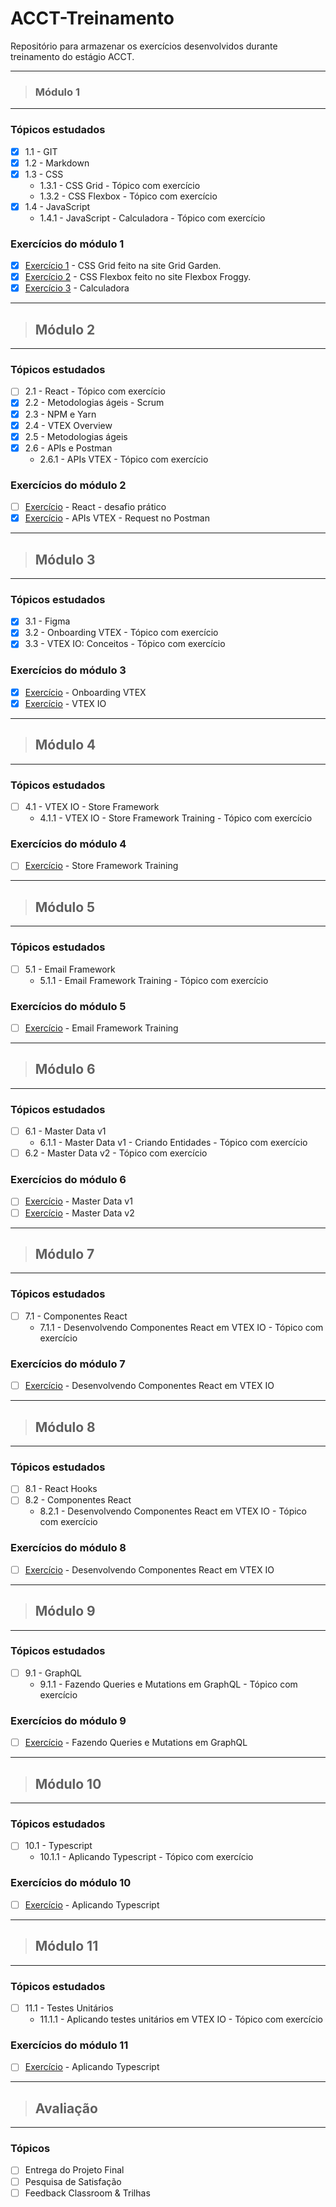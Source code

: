 # ACCT-Treinamento

 Repositório para armazenar os exercícios desenvolvidos durante treinamento do estágio  ACCT.

---
> ### **Módulo 1**
---
 ### Tópicos estudados
- [x] 1.1 - GIT
- [x] 1.2 - Markdown
- [x] 1.3 - CSS
  * 1.3.1 - CSS Grid - Tópico com exercício 
  * 1.3.2 - CSS Flexbox - Tópico com exercício 
- [x] 1.4 - JavaScript
  * 1.4.1 - JavaScript - Calculadora - Tópico com exercício 

### Exercícios do módulo 1
- [x] [Exercício 1](https://github.com/galemagalhaes/ACCT-Treinamento/tree/main/estagioMod1/grid) - CSS Grid feito na site Grid Garden.
- [x] [Exercício 2](https://github.com/galemagalhaes/ACCT-Treinamento/tree/main/estagioMod1/flexbox) - CSS Flexbox feito no site Flexbox Froggy.
- [x] [Exercício 3](https://github.com/galemagalhaes/ACCT-Treinamento/tree/main/estagioMod1/calculadora2) - Calculadora

---
> ## **Módulo 2**
---
### Tópicos estudados

- [ ] 2.1 - React - Tópico com exercício
- [x] 2.2 - Metodologias ágeis - Scrum
- [x] 2.3 - NPM e Yarn
- [x] 2.4 - VTEX Overview
- [x] 2.5 - Metodologias ágeis
- [x] 2.6 - APIs e Postman
  * 2.6.1 - APIs VTEX - Tópico com exercício 

### Exercícios do módulo 2
- [ ] [Exercício]() - React - desafio prático
- [x] [Exercício](https://github.com/galemagalhaes/ACCT-Treinamento/tree/main/estagioMod2/APIs-VTEX) - APIs VTEX - Request no Postman

---
> ## **Módulo 3**
---
### Tópicos estudados

- [x] 3.1 - Figma
- [x] 3.2 - Onboarding VTEX - Tópico com exercício 
- [x] 3.3 - VTEX IO: Conceitos - Tópico com exercício 

### Exercícios do módulo 3
- [x] [Exercício]() - Onboarding VTEX
- [x] [Exercício]() - VTEX IO

---
> ## **Módulo 4**
---
### Tópicos estudados

- [ ] 4.1 - VTEX IO - Store Framework
  * 4.1.1 - VTEX IO - Store Framework Training - Tópico com exercício

### Exercícios do módulo 4
- [ ] [Exercício]() - Store Framework Training

---
> ## **Módulo 5**
---
### Tópicos estudados

- [ ] 5.1 - Email Framework
  * 5.1.1 - Email Framework Training - Tópico com exercício

### Exercícios do módulo 5
- [ ] [Exercício]() - Email Framework Training

---
> ## **Módulo 6**
---
### Tópicos estudados

- [ ] 6.1 - Master Data v1
  * 6.1.1 - Master Data v1 - Criando Entidades - Tópico com exercício
- [ ] 6.2 - Master Data v2 - Tópico com exercício

### Exercícios do módulo 6
- [ ] [Exercício]() - Master Data v1
- [ ] [Exercício]() - Master Data v2
  
---
> ## **Módulo 7**
---
### Tópicos estudados

- [ ] 7.1 - Componentes React
  * 7.1.1 - Desenvolvendo Componentes React em VTEX IO - Tópico com exercício

### Exercícios do módulo 7
- [ ] [Exercício]() - Desenvolvendo Componentes React em VTEX IO 

---
> ## **Módulo 8**
---

### Tópicos estudados

- [ ] 8.1 - React Hooks
- [ ] 8.2 - Componentes React
  * 8.2.1 - Desenvolvendo Componentes React em VTEX IO - Tópico com exercício

### Exercícios do módulo 8
- [ ] [Exercício]() - Desenvolvendo Componentes React em VTEX IO 

---
> ## **Módulo 9**
---
### Tópicos estudados

- [ ] 9.1 - GraphQL
  * 9.1.1 - Fazendo Queries e Mutations em GraphQL - Tópico com exercício

### Exercícios do módulo 9
- [ ] [Exercício]() - Fazendo Queries e Mutations em GraphQL

---
> ## **Módulo 10**
---
### Tópicos estudados

- [ ] 10.1 - Typescript
  * 10.1.1 - Aplicando Typescript - Tópico com exercício

### Exercícios do módulo 10
- [ ] [Exercício]() - Aplicando Typescript

---
> ## **Módulo 11**
---
### Tópicos estudados

- [ ] 11.1 - Testes Unitários
  * 11.1.1 - Aplicando testes unitários em VTEX IO - Tópico com exercício

### Exercícios do módulo 11
- [ ] [Exercício]() - Aplicando Typescript

---
> ## **Avaliação**
---
### Tópicos 

- [ ] Entrega do Projeto Final
- [ ] Pesquisa de Satisfação
- [ ] Feedback Classroom & Trilhas
